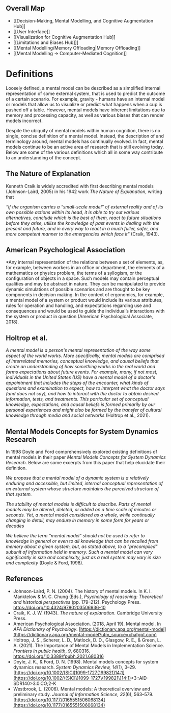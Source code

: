 ## Overall Map
- [[Decision-Making, Mental Modelling, and Cognitive Augmentation Hub]]
- [[User Interface]]
- [[Visualization for Cognitive Augmentation Hub]]
- [[Limitations and Biases Hub]]]
- [[Mental Modelling/Memory Offloading|Memory Offloading]]
- [[Mental Modelling → Computer-Mediated Cognition]]

# Definitions
Loosely defined, a mental model can be described as a simplified internal representation of some external system, that is used to predict the outcome of a certain scenario. For example, gravity - humans have an internal model or models that allow us to visualize or predict what happens when a cup is pushed off a table. However, mental models have inherent limitations due to memory and processing capacity, as well as various biases that can render models incorrect.

Despite the ubiquity of mental models within human cognition, there is no single, concise definition of a mental model. Instead, the description of and terminology around, mental models has continually evolved. In fact, mental models continue to be an active area of research that is still evolving today. Below are some of the various definitions which all in some way contribute to an understanding of the concept. 

## The Nature of Explanation
Kenneth Craik is widely accredited with first describing mental models (Johnson-Laird, 2005) in his 1942 work *The Nature of Explanation*, writing that

*“If the organism carries a “small-scale model” of external reality and of its own possible actions within its head, it is able to try out various alternatives, conclude which is the best of them, react to future situations before they arise, utilise the knowledge of past events in dealing with the present and future, and in every way to react in a much fuller, safer, and more competent manner to the emergencies which face it"* (Craik, 1943).

## American Psychological Association 
*Any internal representation of the relations between a set of elements, as, for example, between workers in an office or department, the elements of a mathematics or physics problem, the terms of a syllogism, or the configuration of objects in a space. Such models may contain perceptual qualities and may be abstract in nature. They can be manipulated to provide dynamic simulations of possible scenarios and are thought to be key components in decision making. In the context of ergonomics, for example, a mental model of a system or product would include its various attributes, rules for operation and handling, and expectations regarding use and consequences and would be used to guide the individual’s interactions with the system or product in question (American Psychological Associate, 2018).

## Holtrop et al.
*A mental model is a person's mental representation of the way some aspect of the world works. More specifically, mental models are comprised of interrelated memories, conceptual knowledge, and causal beliefs that create an understanding of how something works in the real world and forms expectations about future events. For example, many, if not most, individuals in the United States (US) have a mental model of a doctor's appointment that includes the steps of the encounter, what kinds of questions and examination to expect, how to interpret what the doctor says (and does not say), and how to interact with the doctor to obtain desired information, tests, and treatments. This particular set of conceptual knowledge, expectations, and causal beliefs is formed primarily by our personal experiences and might also be formed by the transfer of cultural knowledge through media and social networks* (Holtrop et al., 2021).

## Mental Models Concepts for System Dynamics Research
In 1998 Doyle and Ford comprehensively explored existing definitions of mental models in their paper *Mental Models Concepts for System Dynamics Research*. Below are some excerpts from this paper that help elucidate their definition.

*We propose that a mental model of a dynamic system is a relatively enduring and
accessible, but limited, internal conceptual representation of an external system whose
structure maintains the perceived structure of that system.*

*The stability of mental models is difficult to describe. Parts of mental models
may be altered, deleted, or added on a time scale of minutes or seconds. Yet, a mental
model considered as a whole, while continually changing in detail, may endure in
memory in some form for years or decades*

*We believe the term "mental model" should not be used to refer to knowledge in
general or even to all knowledge that can be recalled from memory about a given system,
but, as stated above, to a "precompiled" subunit of information held in memory. Such a
mental model can vary significantly in size and complexity, just as a real system may
vary in size and complexity* (Doyle & Ford, 1998).

## References

- Johnson-Laird, P. N. (2004). The history of mental models. In K. I. Manktelow & M. C. Chung (Eds.), _Psychology of reasoning: Theoretical and historical perspectives_ (pp. 179–212). Psychology Press. https://doi.org/10.4324/9780203506936-10
- Craik, K. J. W. (1943). _The nature of explanation._ Cambridge University Press.
- American Psychological Association. (2018, April 19). Mental model. In _APA Dictionary of Psychology_. [https://dictionary.apa.org/mental-model](https://dictionary.apa.org/mental-model?utm_source=chatgpt.com)
- Holtrop, J. S., Scherer, L. D., Matlock, D. D., Glasgow, R. E., & Green, L. A. (2021). The Importance of Mental Models in Implementation Science. _Frontiers in public health_, _9_, 680316. https://doi.org/10.3389/fpubh.2021.680316
- Doyle, J. K., & Ford, D. N. (1998). Mental models concepts for system dynamics research. _System Dynamics Review, 14_(1), 3–29. [https://doi.org/10.1002/(SICI)1099-1727(199821)14:1](https://doi.org/10.1002/\(SICI\)1099-1727\(199821\)14:1)<3::AID-SDR140>3.0.CO;2-K
- Westbrook, L. (2006). Mental models: A theoretical overview and preliminary study. _Journal of Information Science, 32_(6), 563–579. [https://doi.org/10.1177/0165551506068134](https://doi.org/10.1177/0165551506068134)